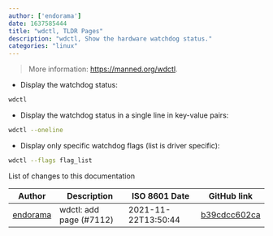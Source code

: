 ```yaml
---
author: ['endorama']
date: 1637585444
title: "wdctl, TLDR Pages"
description: "wdctl, Show the hardware watchdog status."
categories: "linux"
---
```

> More information: <https://manned.org/wdctl>.

- Display the watchdog status:

```bash
wdctl
```

- Display the watchdog status in a single line in key-value pairs:

```bash
wdctl --oneline
```

- Display only specific watchdog flags (list is driver specific):

```bash
wdctl --flags flag_list
```
List of changes to this documentation


Author | Description | ISO 8601 Date | GitHub link
------|-----|-----|-----
[endorama](mailto:526307+endorama@users.noreply.github.com) | wdctl: add page (#7112) | 2021-11-22T13:50:44 | [b39cdcc602ca](https://github.com/tldr-pages/tldr/commit/b39cdcc602caf4d2cd0ad60b892f466ae0ae006b)

